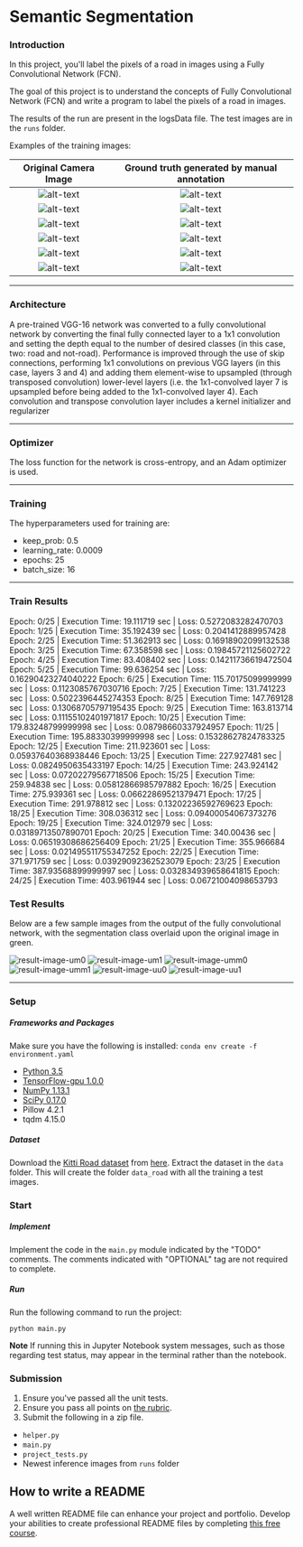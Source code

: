[//]: # (Image References)

[animated-output]: ./runs/1504658354.6969173/anim_road.gif

[image-um0]: ./data/um_000000.png
[image-um1]: ./data/um_000001.png
[image-umm0]: ./data/umm_000000.png
[image-umm1]: ./data/umm_000001.png
[image-uu0]: ./data/uu_000000.png
[image-uu1]: ./data/uu_000001.png

[gtimage-um0]: ./data/um_lane_000000.png
[gtimage-um1]: ./data/um_lane_000001.png
[gtimage-umm0]: ./data/umm_road_000000.png
[gtimage-umm1]: ./data/umm_road_000001.png
[gtimage-uu0]: ./data/uu_road_000000.png
[gtimage-uu1]: ./data/uu_road_000001.png

[result-image-um0]: ./runs/1504658354.6969173/um_000000.png
[result-image-um1]: ./runs/1504658354.6969173/um_000001.png
[result-image-umm0]: ./runs/1504658354.6969173/umm_000000.png
[result-image-umm1]: ./runs/1504658354.6969173/umm_000001.png
[result-image-uu0]: ./runs/1504658354.6969173/uu_000000.png
[result-image-uu1]: ./runs/1504658354.6969173/uu_000001.png

# Semantic Segmentation

### Introduction
In this project, you'll label the pixels of a road in images using a Fully Convolutional Network (FCN).

The goal of this project is to understand the concepts of Fully Convolutional Network (FCN) and write a program to label the pixels of a road in images.

The results of the run are present in the logsData file. The test images are in the `runs` folder.

Examples of the training images:

Original Camera Image   |  Ground truth generated by manual annotation  
:----------------------:|:--------------------------------------------:
![alt-text][image-um0]  | ![alt-text][gtimage-um0]  
![alt-text][image-um1]  | ![alt-text][gtimage-um1]  
![alt-text][image-umm0]  | ![alt-text][gtimage-umm0]  
![alt-text][image-umm1]  | ![alt-text][gtimage-umm1]  
![alt-text][image-uu0]  | ![alt-text][gtimage-uu0]  
![alt-text][image-uu1]  | ![alt-text][gtimage-uu1]  

---

### Architecture

A pre-trained VGG-16 network was converted to a fully convolutional network by converting the final fully connected layer to a 1x1 convolution and setting the depth equal to the number of desired classes (in this case, two: road and not-road). Performance is improved through the use of skip connections, performing 1x1 convolutions on previous VGG layers (in this case, layers 3 and 4) and adding them element-wise to upsampled (through transposed convolution) lower-level layers (i.e. the 1x1-convolved layer 7 is upsampled before being added to the 1x1-convolved layer 4). Each convolution and transpose convolution layer includes a kernel initializer and regularizer

---

### Optimizer

The loss function for the network is cross-entropy, and an Adam optimizer is used.

---

### Training

The hyperparameters used for training are:

  - keep_prob: 0.5
  - learning_rate: 0.0009
  - epochs: 25
  - batch_size: 16

---

### Train Results

Epoch: 0/25 | Execution Time: 19.111719 sec | Loss: 0.5272083282470703
Epoch: 1/25 | Execution Time: 35.192439 sec | Loss: 0.2041412889957428
Epoch: 2/25 | Execution Time: 51.362913 sec | Loss: 0.16918902099132538
Epoch: 3/25 | Execution Time: 67.358598 sec | Loss: 0.19845721125602722
Epoch: 4/25 | Execution Time: 83.408402 sec | Loss: 0.14211736619472504
Epoch: 5/25 | Execution Time: 99.636254 sec | Loss: 0.16290423274040222
Epoch: 6/25 | Execution Time: 115.70175099999999 sec | Loss: 0.1123085767030716
Epoch: 7/25 | Execution Time: 131.741223 sec | Loss: 0.5022396445274353
Epoch: 8/25 | Execution Time: 147.769128 sec | Loss: 0.13068705797195435
Epoch: 9/25 | Execution Time: 163.813714 sec | Loss: 0.11155102401971817
Epoch: 10/25 | Execution Time: 179.83248799999998 sec | Loss: 0.08798660337924957
Epoch: 11/25 | Execution Time: 195.88330399999998 sec | Loss: 0.15328627824783325
Epoch: 12/25 | Execution Time: 211.923601 sec | Loss: 0.05937640368938446
Epoch: 13/25 | Execution Time: 227.927481 sec | Loss: 0.0824950635433197
Epoch: 14/25 | Execution Time: 243.924142 sec | Loss: 0.07202279567718506
Epoch: 15/25 | Execution Time: 259.94838 sec | Loss: 0.05812866985797882
Epoch: 16/25 | Execution Time: 275.939361 sec | Loss: 0.06622869521379471
Epoch: 17/25 | Execution Time: 291.978812 sec | Loss: 0.13202236592769623
Epoch: 18/25 | Execution Time: 308.036312 sec | Loss: 0.09400054067373276
Epoch: 19/25 | Execution Time: 324.012979 sec | Loss: 0.03189713507890701
Epoch: 20/25 | Execution Time: 340.00436 sec | Loss: 0.06519308686256409
Epoch: 21/25 | Execution Time: 355.966684 sec | Loss: 0.021495511755347252
Epoch: 22/25 | Execution Time: 371.971759 sec | Loss: 0.03929092362523079
Epoch: 23/25 | Execution Time: 387.93568899999997 sec | Loss: 0.032834939658641815
Epoch: 24/25 | Execution Time: 403.961944 sec | Loss: 0.06721004098653793

### Test Results 

Below are a few sample images from the output of the fully convolutional network, with the segmentation class overlaid upon the original image in green.

![result-image-um0](./runs/1504658354.6969173/um_000000.png)
![result-image-um1](./runs/1504658354.6969173/um_000001.png)
![result-image-umm0](./runs/1504658354.6969173/umm_000000.png)
![result-image-umm1](./runs/1504658354.6969173/umm_000001.png)
![result-image-uu0](./runs/1504658354.6969173/uu_000000.png)
![result-image-uu1](./runs/1504658354.6969173/uu_000001.png)

---

### Setup
##### Frameworks and Packages
Make sure you have the following is installed:
`conda env create -f environment.yaml`

 - [Python 3.5](https://www.python.org/)
 - [TensorFlow-gpu 1.0.0](https://www.tensorflow.org/)
 - [NumPy 1.13.1](http://www.numpy.org/)
 - [SciPy 0.17.0](https://www.scipy.org/)
 - Pillow 4.2.1
 - tqdm 4.15.0
##### Dataset
Download the [Kitti Road dataset](http://www.cvlibs.net/datasets/kitti/eval_road.php) from [here](http://www.cvlibs.net/download.php?file=data_road.zip).  Extract the dataset in the `data` folder.  This will create the folder `data_road` with all the training a test images.

### Start
##### Implement
Implement the code in the `main.py` module indicated by the "TODO" comments.
The comments indicated with "OPTIONAL" tag are not required to complete.
##### Run
Run the following command to run the project:
```
python main.py
```
**Note** If running this in Jupyter Notebook system messages, such as those regarding test status, may appear in the terminal rather than the notebook.

### Submission
1. Ensure you've passed all the unit tests.
2. Ensure you pass all points on [the rubric](https://review.udacity.com/#!/rubrics/989/view).
3. Submit the following in a zip file.
 - `helper.py`
 - `main.py`
 - `project_tests.py`
 - Newest inference images from `runs` folder
 
 ## How to write a README
A well written README file can enhance your project and portfolio.  Develop your abilities to create professional README files by completing [this free course](https://www.udacity.com/course/writing-readmes--ud777).
